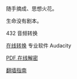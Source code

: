 随手摘成、思想火花。

生命没有剧本。

432 音频转换

[在线转换](https://www.432hzconverter.com/)  专业软件 Audacity

[PDF 在线解密](https://smallpdf.com/de/pdf-passwort-entfernen)

[翻墙指南](科技/others/翻墙指南.md)